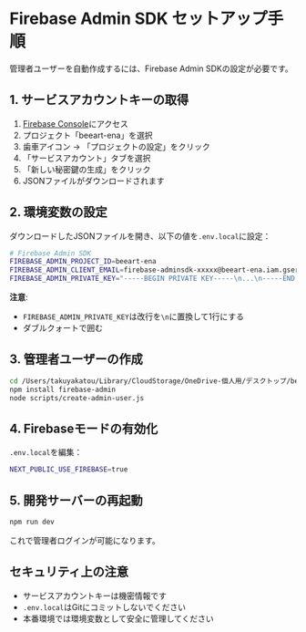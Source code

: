 # Firebase Admin SDK セットアップ手順

管理者ユーザーを自動作成するには、Firebase Admin SDKの設定が必要です。

## 1. サービスアカウントキーの取得

1. [Firebase Console](https://console.firebase.google.com/)にアクセス
2. プロジェクト「beeart-ena」を選択
3. 歯車アイコン → 「プロジェクトの設定」をクリック
4. 「サービスアカウント」タブを選択
5. 「新しい秘密鍵の生成」をクリック
6. JSONファイルがダウンロードされます

## 2. 環境変数の設定

ダウンロードしたJSONファイルを開き、以下の値を`.env.local`に設定：

```bash
# Firebase Admin SDK
FIREBASE_ADMIN_PROJECT_ID=beeart-ena
FIREBASE_ADMIN_CLIENT_EMAIL=firebase-adminsdk-xxxxx@beeart-ena.iam.gserviceaccount.com
FIREBASE_ADMIN_PRIVATE_KEY="-----BEGIN PRIVATE KEY-----\n...\n-----END PRIVATE KEY-----\n"
```

**注意**: 
- `FIREBASE_ADMIN_PRIVATE_KEY`は改行を`\n`に置換して1行にする
- ダブルクォートで囲む

## 3. 管理者ユーザーの作成

```bash
cd /Users/takuyakatou/Library/CloudStorage/OneDrive-個人用/デスクトップ/beeartena-next
npm install firebase-admin
node scripts/create-admin-user.js
```

## 4. Firebaseモードの有効化

`.env.local`を編集：

```bash
NEXT_PUBLIC_USE_FIREBASE=true
```

## 5. 開発サーバーの再起動

```bash
npm run dev
```

これで管理者ログインが可能になります。

## セキュリティ上の注意

- サービスアカウントキーは機密情報です
- `.env.local`はGitにコミットしないでください
- 本番環境では環境変数として安全に管理してください